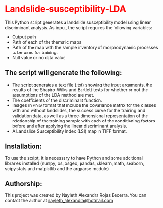 <html>
<head></head>
<body>
  <h1 style="color: red;">Landslide-susceptibility-LDA</h1>
</body>
</html>

This Python script generates a landslide susceptibility model using linear discriminant analysis. As input, the script requires the following variables:

- Output path
- Path of each of the thematic maps
- Path of the map with the sample inventory of morphodynamic processes to be used for training.
- Null value or no data value

## The script will generate the following:

- The script generates a text file (.txt) showing the input arguments, the results of the Shapiro-Wilks and Bartlett tests for whether or not the assumptions of the LDA method are met.
- The coefficients of the discriminant function. 
- Images in PNG format that include the covariance matrix for the classes with and without landslides, the success curve for the training and validation data, as well as a three-dimensional representation of the relationship of the training sample with each of the conditioning factors before and after applying the linear discriminant analysis.
- A Landslide Susceptibility Index (LSI) map in TIFF format.

## Installation:
To use the script, it is necessary to have Python and some additional libraries installed (numpy, os, osgeo, pandas, sklearn, math, seaborn, scipy.stats and matplotlib and the argparse module)

## Authorship:
This project was created by Nayleth Alexandra Rojas Becerra. You can contact the author at nayleth_alexandra@hotmail.com
